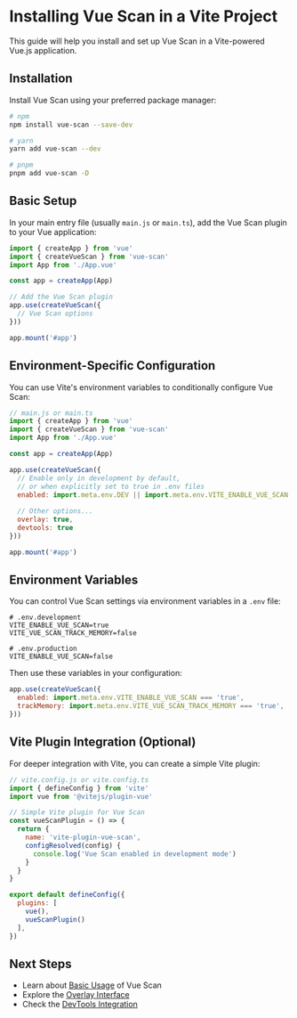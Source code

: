 # Installing Vue Scan in a Vite Project

This guide will help you install and set up Vue Scan in a Vite-powered Vue.js application.

## Installation

Install Vue Scan using your preferred package manager:

```bash
# npm
npm install vue-scan --save-dev

# yarn
yarn add vue-scan --dev

# pnpm
pnpm add vue-scan -D
```

## Basic Setup

In your main entry file (usually `main.js` or `main.ts`), add the Vue Scan plugin to your Vue application:

```js
import { createApp } from 'vue'
import { createVueScan } from 'vue-scan'
import App from './App.vue'

const app = createApp(App)

// Add the Vue Scan plugin
app.use(createVueScan({
  // Vue Scan options
}))

app.mount('#app')
```

## Environment-Specific Configuration

You can use Vite's environment variables to conditionally configure Vue Scan:

```js
// main.js or main.ts
import { createApp } from 'vue'
import { createVueScan } from 'vue-scan'
import App from './App.vue'

const app = createApp(App)

app.use(createVueScan({
  // Enable only in development by default,
  // or when explicitly set to true in .env files
  enabled: import.meta.env.DEV || import.meta.env.VITE_ENABLE_VUE_SCAN === 'true',
  
  // Other options...
  overlay: true,
  devtools: true
}))

app.mount('#app')
```

## Environment Variables

You can control Vue Scan settings via environment variables in a `.env` file:

```
# .env.development
VITE_ENABLE_VUE_SCAN=true
VITE_VUE_SCAN_TRACK_MEMORY=false

# .env.production
VITE_ENABLE_VUE_SCAN=false
```

Then use these variables in your configuration:

```js
app.use(createVueScan({
  enabled: import.meta.env.VITE_ENABLE_VUE_SCAN === 'true',
  trackMemory: import.meta.env.VITE_VUE_SCAN_TRACK_MEMORY === 'true',
}))
```

## Vite Plugin Integration (Optional)

For deeper integration with Vite, you can create a simple Vite plugin:

```js
// vite.config.js or vite.config.ts
import { defineConfig } from 'vite'
import vue from '@vitejs/plugin-vue'

// Simple Vite plugin for Vue Scan
const vueScanPlugin = () => {
  return {
    name: 'vite-plugin-vue-scan',
    configResolved(config) {
      console.log('Vue Scan enabled in development mode')
    }
  }
}

export default defineConfig({
  plugins: [
    vue(),
    vueScanPlugin()
  ],
})
```

## Next Steps

- Learn about [Basic Usage](../guides/basic-usage.md) of Vue Scan
- Explore the [Overlay Interface](../guides/overlay.md)
- Check the [DevTools Integration](../guides/devtools.md)